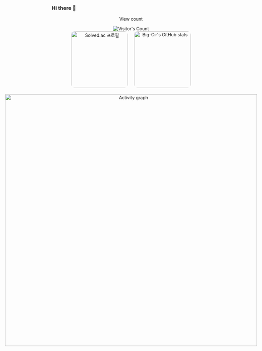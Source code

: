 ### Hi there :dog:

<div align=center>
<div align="center"> 
  <p>View count</p>
  <img src="https://profile-counter.glitch.me/big-cir/count.svg" alt="Visitor's Count" />
</div>

<div style="display: flex; flex-direction: column; align-items: center; justify-content: center; gap: 20px;">
  <div style="display: flex; align-items: center; justify-content: center; gap: 20px;">
    <a href="https://solved.ac/eodnjs0147">
      <img src="http://mazassumnida.wtf/api/generate_badge?boj=eodnjs0147" alt="Solved.ac 프로필" style="height: 180px; width: auto; border-radius: 10px;">
    </a>
    <img src="https://github-readme-stats.vercel.app/api?username=Big-Cir&show_icons=true&theme=xcode" alt="Big-Cir's GitHub stats" style="height: 180px; width: auto; border-radius: 10px;">
  </div>
  <a href="https://github.com/ashutosh00710/github-readme-activity-graph">
    <img src="https://github-readme-activity-graph.vercel.app/graph?username=big-cir&theme=xcode&hide_border=true&width=800" alt="Activity graph" style="width: 800px; max-width: 100%;">
  </a>
</div>

<div/>
